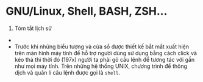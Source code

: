 # GNU/Linux, Shell, BASH, ZSH...

1. Tóm tắt lịch sử
- 
- Trước khi những biểu tượng và cửa sổ được thiết kế bắt mắt xuất hiện trên màn hình máy tính để hỗ trợ người dùng sử dụng bằng cách click và kéo thả thì thời đó (197x) người ta phải gõ câu lệnh để tương tác với gần như mọi máy tính. Trên những hệ thống UNIX, chương trình để thông dịch và quản lí câu lệnh được gọi là `shell`.
